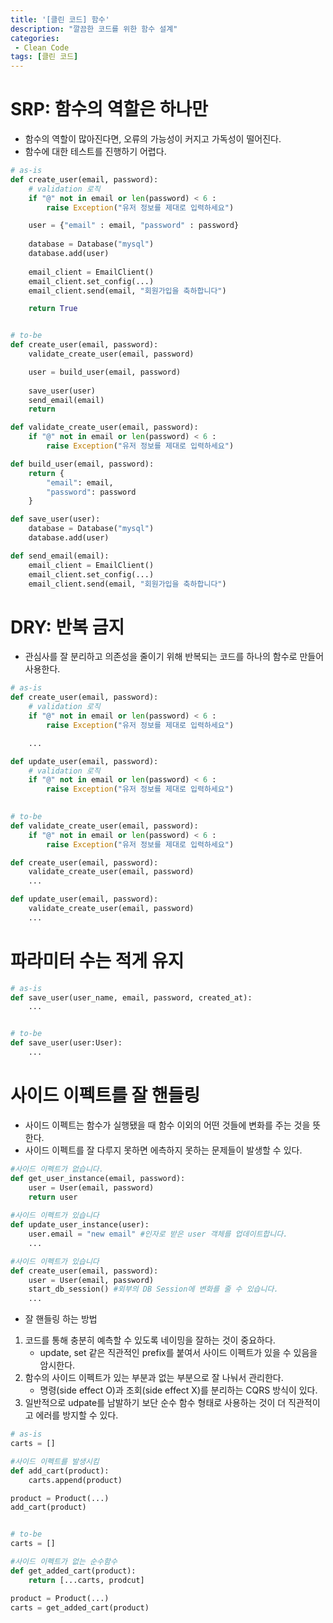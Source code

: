 ```yaml
---
title: '[클린 코드] 함수'
description: "깔끔한 코드를 위한 함수 설계"
categories:
 - Clean Code
tags: [클린 코드]
---
```


# SRP: 함수의 역할은 하나만
- 함수의 역할이 많아진다면, 오류의 가능성이 커지고 가독성이 떨어진다.
- 함수에 대한 테스트를 진행하기 어렵다.

```py
# as-is
def create_user(email, password):
    # validation 로직
    if "@" not in email or len(password) < 6 :
        raise Exception("유저 정보를 제대로 입력하세요")

    user = {"email" : email, "password" : password}
    
    database = Database("mysql")
    database.add(user)
    
    email_client = EmailClient()
    email_client.set_config(...)
    email_client.send(email, "회원가입을 축하합니다")

    return True


# to-be
def create_user(email, password):
    validate_create_user(email, password)

    user = build_user(email, password)
    
    save_user(user)
    send_email(email)
    return

def validate_create_user(email, password):
    if "@" not in email or len(password) < 6 :
        raise Exception("유저 정보를 제대로 입력하세요")

def build_user(email, password):
    return {
        "email": email,
        "password": password
    }

def save_user(user):
    database = Database("mysql")
    database.add(user)

def send_email(email):
    email_client = EmailClient()
    email_client.set_config(...)
    email_client.send(email, "회원가입을 축하합니다")
```

# DRY: 반복 금지
- 관심사를 잘 분리하고 의존성을 줄이기 위해 반복되는 코드를 하나의 함수로 만들어 사용한다.

```py
# as-is
def create_user(email, password):
    # validation 로직
    if "@" not in email or len(password) < 6 :
        raise Exception("유저 정보를 제대로 입력하세요")

    ...

def update_user(email, password):
    # validation 로직
    if "@" not in email or len(password) < 6 :
        raise Exception("유저 정보를 제대로 입력하세요")
    

# to-be
def validate_create_user(email, password):
    if "@" not in email or len(password) < 6 :
        raise Exception("유저 정보를 제대로 입력하세요")

def create_user(email, password):
    validate_create_user(email, password)
    ...

def update_user(email, password):
    validate_create_user(email, password)
    ...
```

# 파라미터 수는 적게 유지

```py
# as-is
def save_user(user_name, email, password, created_at):
    ...


# to-be
def save_user(user:User):
    ...
```

# 사이드 이펙트를 잘 핸들링
- 사이드 이펙트는 함수가 실행됐을 때 함수 이외의 어떤 것들에 변화를 주는 것을 뜻한다.
- 사이드 이펙트를 잘 다루지 못하면 에측하지 못하는 문제들이 발생할 수 있다.

```py
#사이드 이펙트가 없습니다.
def get_user_instance(email, password):
    user = User(email, password)
    return user
	
#사이드 이펙트가 있습니다
def update_user_instance(user): 
    user.email = "new email" #인자로 받은 user 객체를 업데이트합니다.
    ...

#사이드 이펙트가 있습니다
def create_user(email, password):
    user = User(email, password)
    start_db_session() #외부의 DB Session에 변화를 줄 수 있습니다. 
    ...
```

- 잘 핸들링 하는 방법

1. 코드를 통해 충분히 예측할 수 있도록 네이밍을 잘하는 것이 중요하다.
    - update, set 같은 직관적인 prefix를 붙여서 사이드 이펙트가 있을 수 있음을 암시한다.
2. 함수의 사이드 이펙트가 있는 부분과 없는 부분으로 잘 나눠서 관리한다.
    - 명령(side effect O)과 조회(side effect X)를 분리하는 CQRS 방식이 있다.
3. 일반적으로 udpate를 남발하기 보단 순수 함수 형태로 사용하는 것이 더 직관적이고 에러를 방지할 수 있다.

```py
# as-is
carts = []

#사이드 이펙트를 발생시킴
def add_cart(product):
    carts.append(product)

product = Product(...)
add_cart(product)


# to-be
carts = []

#사이드 이펙트가 없는 순수함수
def get_added_cart(product):
    return [...carts, prodcut]

product = Product(...)
carts = get_added_cart(product)
```